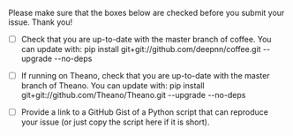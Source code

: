 Please make sure that the boxes below are checked before you submit your issue. Thank you!

- [ ] Check that you are up-to-date with the master branch of coffee. You can update with:
pip install git+git://github.com/deepnn/coffee.git --upgrade --no-deps

- [ ] If running on Theano, check that you are up-to-date with the master branch of Theano. You can update with:
pip install git+git://github.com/Theano/Theano.git --upgrade --no-deps

- [ ] Provide a link to a GitHub Gist of a Python script that can reproduce your issue (or just copy the script here if it is short).
